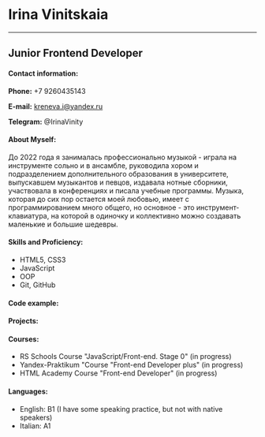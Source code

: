 # Irina Vinitskaia
**************
## Junior Frontend Developer

#### Contact information:
**Phone:** +7 9260435143


**E-mail:** kreneva.i@yandex.ru


**Telegram:** @IrinaVinity

#### About Myself:
До 2022 года я занималась профессионально музыкой - играла на инструменте сольно и в ансамбле, руководила хором и подразделением дополнительного образования в университете, выпускавшем музыкантов и певцов, издавала нотные сборники, участвовала в конференциях и писала учебные программы. Музыка, которая до сих пор остается моей любовью, имеет с программированием много общего, но основное - это инструмент-клавиатура, на которой в одиночку и коллективно можно создавать маленькие и большие шедевры.

#### Skills and Proficiency:
* HTML5, CSS3
* JavaScript
* OOP
* Git, GitHub



#### Code example:


#### Projects:


#### Courses:
* RS Schools Course "JavaScript/Front-end. Stage 0" (in progress)
* Yandex-Praktikum "Course "Front-end Developer plus" (in progress)
* HTML Academy Course "Front-end Developer" (in progress)

#### Languages:
- English: B1 (I have some speaking practice, but not with native speakers)
- Italian: A1